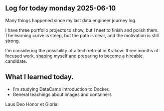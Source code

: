 ## Log for today monday 2025-06-10

Many things happened since my last data engineer journey log.

I have three portfolio projects to show, but I neet to finish and polish them.
The learning curve is steep, but the path is clear, and the motivation
is still strong.

I'm considering the possibility of a tech retreat in Krakow: three months
of focused work, shaping myself and preparing to become a hireable candidate.

## What I learned today.

- I'm studying DataCamp introduction to Docker.
- General teachings about images and containers


Laus Deo Honor et Gloria!
